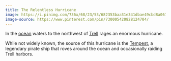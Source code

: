 ```yaml
---
title: The Relentless Hurricane
image: https://i.pinimg.com/736x/68/23/53/682353baa31e341dbae49cbd8a067ef2.jpg
image-source: https://www.pinterest.com/pin/730005420828124704/
---
```


In the [ocean](ocean) waters to the northwest of [Trell](trell) rages an enormous hurricane.

While not widely known, the source of this hurricane is the [Tempest](../relics/tempest), a legendary pirate ship that roves around the ocean and occasionally raiding Trell harbors.
